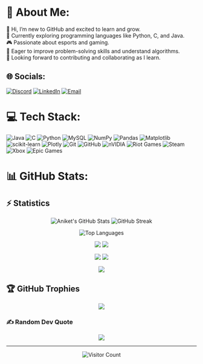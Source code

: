 # 💫 About Me:
👋 Hi, I’m new to GitHub and excited to learn and grow.<br>📖 Currently exploring programming languages like Python, C, and Java.<br>🎮 Passionate about esports and gaming.<br>🧠 Eager to improve problem-solving skills and understand algorithms.<br>🚀 Looking forward to contributing and collaborating as I learn.

## 🌐 Socials:
[![Discord](https://img.shields.io/badge/Discord-%237289DA.svg?logo=discord&logoColor=white)](https://discord.gg/https://discord.gg/WFxnmRVB) 
[![LinkedIn](https://img.shields.io/badge/LinkedIn-%230077B5.svg?logo=linkedin&logoColor=white)](https://linkedin.com/in/aniket-sharma-20050428a) 
[![Email](https://img.shields.io/badge/Email-D14836?logo=gmail&logoColor=white)](mailto:aniketsharma2914@gmail.com) 

# 💻 Tech Stack:
![Java](https://img.shields.io/badge/java-%23ED8B00.svg?style=for-the-badge&logo=openjdk&logoColor=white) 
![C](https://img.shields.io/badge/c-%2300599C.svg?style=for-the-badge&logo=c&logoColor=white) 
![Python](https://img.shields.io/badge/python-3670A0?style=for-the-badge&logo=python&logoColor=ffdd54) 
![MySQL](https://img.shields.io/badge/mysql-4479A1.svg?style=for-the-badge&logo=mysql&logoColor=white) 
![NumPy](https://img.shields.io/badge/numpy-%23013243.svg?style=for-the-badge&logo=numpy&logoColor=white) 
![Pandas](https://img.shields.io/badge/pandas-%23150458.svg?style=for-the-badge&logo=pandas&logoColor=white) 
![Matplotlib](https://img.shields.io/badge/Matplotlib-%23ffffff.svg?style=for-the-badge&logo=Matplotlib&logoColor=black) 
![scikit-learn](https://img.shields.io/badge/scikit--learn-%23F7931E.svg?style=for-the-badge&logo=scikit-learn&logoColor=white) 
![Plotly](https://img.shields.io/badge/Plotly-%233F4F75.svg?style=for-the-badge&logo=plotly&logoColor=white) 
![Git](https://img.shields.io/badge/git-%23F05033.svg?style=for-the-badge&logo=git&logoColor=white) 
![GitHub](https://img.shields.io/badge/github-%23121011.svg?style=for-the-badge&logo=github&logoColor=white) 
![nVIDIA](https://img.shields.io/badge/nVIDIA-%2376B900.svg?style=for-the-badge&logo=nVIDIA&logoColor=white) 
![Riot Games](https://img.shields.io/badge/riotgames-D32936.svg?style=for-the-badge&logo=riotgames&logoColor=white) 
![Steam](https://img.shields.io/badge/steam-%23000000.svg?style=for-the-badge&logo=steam&logoColor=white) 
![Xbox](https://img.shields.io/badge/xbox-%23107C10.svg?style=for-the-badge&logo=xbox&logoColor=white) 
![Epic Games](https://img.shields.io/badge/epicgames-%23313131.svg?style=for-the-badge&logo=epicgames&logoColor=white)

# 📊 GitHub Stats:
## ⚡ Statistics

<p align="center">
  <img src="https://github-readme-stats.vercel.app/api?username=ZENINxOMEGA&show_icons=true&theme=radical&hide_border=true" alt="Aniket's GitHub Stats" />
  <img src="https://streak-stats.demolab.com/?user=ZENINxOMEGA&theme=radical&hide_border=true" alt="GitHub Streak" />
</p>

<p align="center">
  <img src="https://github-readme-stats.vercel.app/api/top-langs/?username=ZENINxOMEGA&layout=compact&theme=radical&hide_border=true" alt="Top Languages" />
</p>

<p align="center">
  <img src="https://github-profile-summary-cards.vercel.app/api/cards/repos-per-language?username=ZENINxOMEGA&theme=tokyonight" />
  <img src="https://github-profile-summary-cards.vercel.app/api/cards/most-commit-language?username=ZENINxOMEGA&theme=tokyonight" />
</p>

<p align="center">
  <img src="https://github-profile-summary-cards.vercel.app/api/cards/stats?username=ZENINxOMEGA&theme=tokyonight" />
  <img src="https://github-profile-summary-cards.vercel.app/api/cards/productive-time?username=ZENINxOMEGA&theme=tokyonight&utcOffset=8" />
</p>

<p align="center">
  <img src="https://github-profile-summary-cards.vercel.app/api/cards/profile-details?username=ZENINxOMEGA&theme=tokyonight" />
</p>

## 🏆 GitHub Trophies
<p align="center">
  <img src="https://github-profile-trophy.vercel.app/?username=ZENINxOMEGA&theme=radical&no-frame=false&no-bg=true&margin-w=4" />
</p>

### ✍️ Random Dev Quote
<p align="center">
  <img src="https://quotes-github-readme.vercel.app/api?type=horizontal&theme=radical" />
</p>

---
<p align="center">
  <img src="https://profile-counter.glitch.me/ZENINxOMEGA/count.svg" alt="Visitor Count" />
</p>
